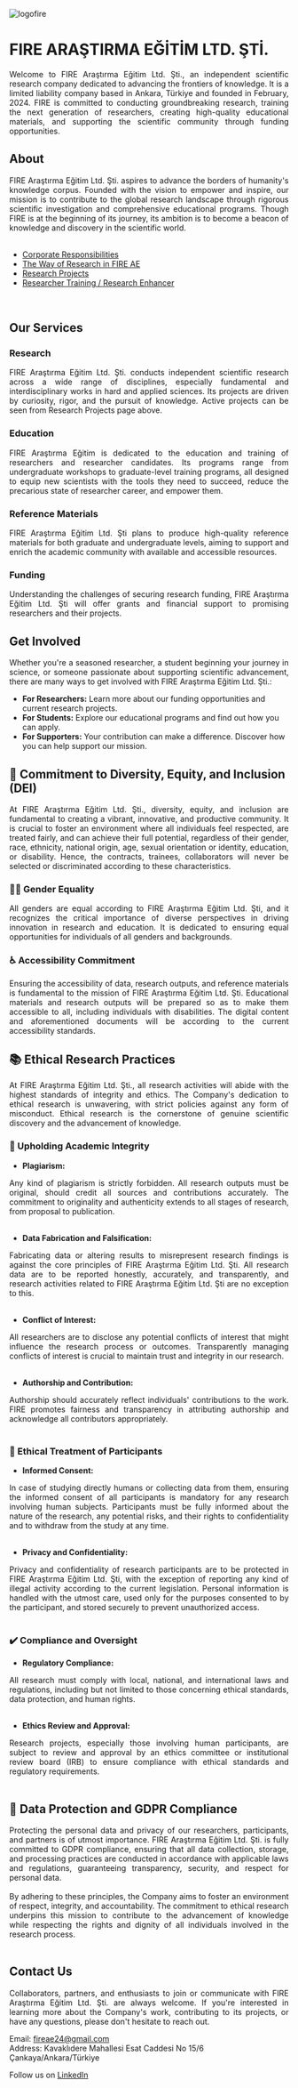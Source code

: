![logofire](https://github.com/fire-ae/fire-ae.github.io/assets/162897064/66fa67e8-633e-4ed2-a23e-5fab6beeaa47)

# FIRE ARAŞTIRMA EĞİTİM LTD. ŞTİ.
<div align="justify">
Welcome to FIRE Araştırma Eğitim Ltd. Şti., an independent scientific research company dedicated to advancing the frontiers of knowledge. It is a limited liability company based in Ankara, Türkiye and founded in February, 2024. FIRE is committed to conducting groundbreaking research, training the next generation of researchers, creating high-quality educational materials, and supporting the scientific community through funding opportunities.
</div>

## About
<div align="justify">
FIRE Araştırma Eğitim Ltd. Şti. aspires to advance the borders of humanity's knowledge corpus. Founded with the vision to empower and inspire, our mission is to contribute to the global research landscape through rigorous scientific investigation and comprehensive educational programs. Though FIRE is at the beginning of its journey, its ambition is to become a beacon of knowledge and discovery in the scientific world.
</div>
<br>

- [Corporate Responsibilities](corp-responsibility.md)
- [The Way of Research in FIRE AE](sci-res.md)
- [Research Projects](research.md)
- [Researcher Training / Research Enhancer](trainer-enhancer.md)

<br>

## Our Services

### Research
<div align="justify">
FIRE Araştırma Eğitim Ltd. Şti. conducts independent scientific research across a wide range of disciplines, especially fundamental and interdisciplinary works in hard and applied sciences. Its projects are driven by curiosity, rigor, and the pursuit of knowledge. Active projects can be seen from Research Projects page above.
</div> 

### Education
<div align="justify">
FIRE Araştırma Eğitim is dedicated to the education and training of researchers and researcher candidates. Its programs range from undergraduate workshops to graduate-level training programs, all designed to equip new scientists with the tools they need to succeed, reduce the precarious state of researcher career, and empower them.
</div>

### Reference Materials
<div align="justify">
FIRE Araştırma Eğitim Ltd. Şti plans to produce high-quality reference materials for both graduate and undergraduate levels, aiming to support and enrich the academic community with available and accessible resources.
</div>

### Funding
<div align="justify">
Understanding the challenges of securing research funding, FIRE Araştırma Eğitim Ltd. Şti will offer grants and financial support to promising researchers and their projects.
</div>

## Get Involved
<div align="justify">
Whether you're a seasoned researcher, a student beginning your journey in science, or someone passionate about supporting scientific advancement, there are many ways to get involved with FIRE Araştırma Eğitim Ltd. Şti.:
</div>

- **For Researchers:** Learn more about our funding opportunities and current research projects.
- **For Students:** Explore our educational programs and find out how you can apply.
- **For Supporters:** Your contribution can make a difference. Discover how you can help support our mission.

## 🌈 Commitment to Diversity, Equity, and Inclusion (DEI)
<div align="justify">
At FIRE Araştırma Eğitim Ltd. Şti., diversity, equity, and inclusion are fundamental to creating a vibrant, innovative, and productive community. It is crucial to foster an environment where all individuals feel respected, are treated fairly, and can achieve their full potential, regardless of their gender, race, ethnicity, national origin, age, sexual orientation or identity, education, or disability. Hence, the contracts, trainees, collaborators will never be selected or discriminated according to these characteristics.
</div>

### 👩‍🔬 Gender Equality
<div align="justify">
All genders are equal according to FIRE Araştırma Eğitim Ltd. Şti, and it recognizes the critical importance of diverse perspectives in driving innovation in research and education. It is dedicated to ensuring equal opportunities for individuals of all genders and backgrounds.
</div>

### ♿ Accessibility Commitment
<div align="justify">
Ensuring the accessibility of data, research outputs, and reference materials is fundamental to the mission of FIRE Araştırma Eğitim Ltd. Şti. Educational materials and research outputs will be prepared so as to make them accessible to all, including individuals with disabilities. The digital content and aforementioned documents will be according to the current accessibility standards.
</div>

## 📚 Ethical Research Practices
<div align="justify">
At FIRE Araştırma Eğitim Ltd. Şti., all research activities will abide with the highest standards of integrity and ethics. The Company's dedication to ethical research is unwavering, with strict policies against any form of misconduct. Ethical research is the cornerstone of genuine scientific discovery and the advancement of knowledge.
</div>

### 🚫 Upholding Academic Integrity

- **Plagiarism:**
<div align="justify"> 
Any kind of plagiarism is strictly forbidden. All research outputs must be original, should credit all sources and contributions accurately. The commitment to originality and authenticity extends to all stages of research, from proposal to publication.
</div>
<br>

- **Data Fabrication and Falsification:** 
<div align="justify"> 
Fabricating data or altering results to misrepresent research findings is against the core principles of FIRE Araştırma Eğitim Ltd. Şti. All research data are to be reported honestly, accurately, and transparently, and research activities related to FIRE Araştırma Eğitim Ltd. Şti are no exception to this.
</div>
<br>

- **Conflict of Interest:**

<div align="justify"> All researchers are to disclose any potential conflicts of interest that might influence the research process or outcomes. Transparently managing conflicts of interest is crucial to maintain trust and integrity in our research.
</div>
<br>

- **Authorship and Contribution:**

<div align="justify"> Authorship should accurately reflect individuals' contributions to the work. FIRE promotes fairness and transparency in attributing authorship and acknowledge all contributors appropriately. 
</div>
<br>

### 🤝 Ethical Treatment of Participants

- **Informed Consent:**
<div align="justify">In case of studying directly humans or collecting data from them, ensuring the informed consent of all participants is mandatory for any research involving human subjects. Participants must be fully informed about the nature of the research, any potential risks, and their rights to confidentiality and to withdraw from the study at any time.
</div>
<br>

- **Privacy and Confidentiality:** 
<div align="justify">Privacy and confidentiality of research participants are to be protected in FIRE Araştırma Eğitim Ltd. Şti, with the exception of reporting any kind of illegal activity according to the current legislation. Personal information is handled with the utmost care, used only for the purposes consented to by the participant, and stored securely to prevent unauthorized access.
</div>
<br>

### ✔️ Compliance and Oversight

- **Regulatory Compliance:**
<div align="justify">All research must comply with local, national, and international laws and regulations, including but not limited to those concerning ethical standards, data protection, and human rights.
</div>
<br>

- **Ethics Review and Approval:** 
<div align="justify">Research projects, especially those involving human participants, are subject to review and approval by an ethics committee or institutional review board (IRB) to ensure compliance with ethical standards and regulatory requirements.
</div>
<br>

## 💾 Data Protection and GDPR Compliance
<div align="justify">
Protecting the personal data and privacy of our researchers, participants, and partners is of utmost importance. FIRE Araştırma Eğitim Ltd. Şti. is fully committed to GDPR compliance, ensuring that all data collection, storage, and processing practices are conducted in accordance with applicable laws and regulations, guaranteeing transparency, security, and respect for personal data.
</div>
<br>

<div align="justify">
By adhering to these principles, the Company aims to foster an environment of respect, integrity, and accountability. The commitment to ethical research underpins this mission to contribute to the advancement of knowledge while respecting the rights and dignity of all individuals involved in the research process.
</div>
<br>

## Contact Us
<div align="justify">
Collaborators, partners, and enthusiasts to join or communicate with FIRE Araştırma Eğitim Ltd. Şti. are always welcome. If you're interested in learning more about the Company's work, contributing to its projects, or have any questions, please don't hesitate to reach out.
</div>

Email: [fireae24@gmail.com](mailto:fireae24@gmail.com)  
Address: Kavaklıdere Mahallesi Esat Caddesi No 15/6 Çankaya/Ankara/Türkiye

Follow us on [LinkedIn](https://www.linkedin.com/company/102201413/) 
